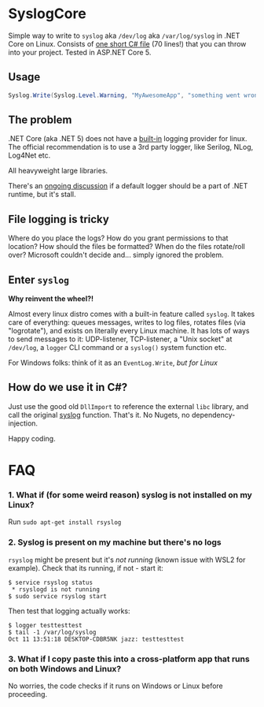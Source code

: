 # SyslogCore

Simple way to write to `syslog` aka `/dev/log` aka `/var/log/syslog` in .NET Core on Linux. Consists of [one short C# file](Syslog.cs) (70 lines!) that you can throw into your project. Tested in ASP.NET Core 5.

## Usage

```csharp
Syslog.Write(Syslog.Level.Warning, "MyAwesomeApp", "something went wrong");
```

## The problem

.NET Core (aka .NET 5) does not have a [built-in](https://docs.microsoft.com/en-us/aspnet/core/fundamentals/logging/?view=aspnetcore-5.0&tabs=aspnetcore2x#built-in-logging-providers-1) logging provider for linux. The official recommendation is to use a 3rd party logger, like Serilog, NLog, Log4Net etc.

All heavyweight large libraries.

There's an [ongoing discussion](https://github.com/aspnet/Logging/issues/441) if a default  logger should be a part of .NET runtime, but it's stall.

## File logging is tricky

Where do you place the logs? How do you grant permissions to that location? How should the files be formatted? When do the files rotate/roll over? Microsoft couldn't decide and... simply ignored the problem.

## Enter `syslog`

**Why reinvent the wheel?!**

Almost every linux distro comes with a built-in feature called `syslog`. It takes care of everything: queues messages, writes to log files, rotates files (via "logrotate"), and exists on literally every Linux machine. It has lots of ways to send messages to it: UDP-listener, TCP-listener, a "Unix socket" at `/dev/log`, a `logger` CLI command or a `syslog()` system function etc.

For Windows folks: think of it as an `EventLog.Write`, *but for Linux*

## How do we use it in C#?

Just use the good old `DllImport` to reference the external `libc` library, and call the original [syslog](https://linux.die.net/man/3/syslog) function. That's it. No Nugets, no dependency-injection.

Happy coding.

# FAQ

### 1. What if (for some weird reason) syslog is not installed on my Linux?

Run `sudo apt-get install rsyslog`

### 2. Syslog is present on my machine but there's no logs

`rsyslog` might be present but it's _not running_ (known issue with WSL2 for example). Check that its running, if not - start it:

```
$ service rsyslog status
 * rsyslogd is not running
$ sudo service rsyslog start
```

Then test that logging actually works:

```
$ logger testtesttest
$ tail -1 /var/log/syslog
Oct 11 13:51:18 DESKTOP-CDBR5NK jazz: testtesttest
```

### 3. What if I copy paste this into a cross-platform app that runs on both Windows and Linux?

No worries, the code checks if it runs on Windows or Linux before proceeding.
